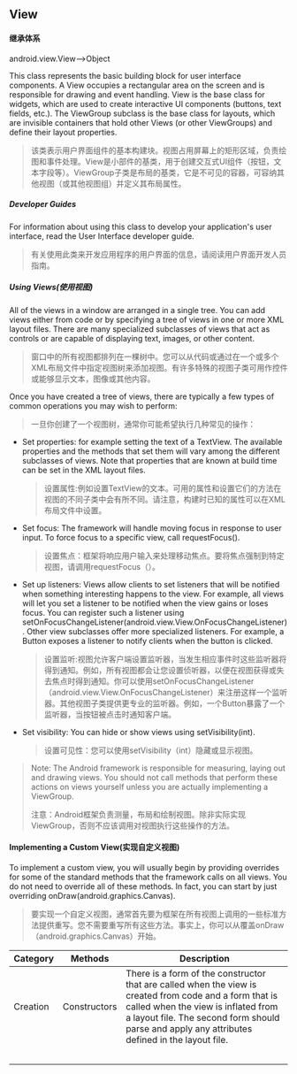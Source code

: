## View

#### 继承体系
android.view.View-->Object

This class represents the basic building block for user interface components. A View occupies a rectangular area on the screen and is responsible for drawing and event handling. View is the base class for widgets, which are used to create interactive UI components (buttons, text fields, etc.). The ViewGroup subclass is the base class for layouts, which are invisible containers that hold other Views (or other ViewGroups) and define their layout properties.

> 该类表示用户界面组件的基本构建块。视图占用屏幕上的矩形区域，负责绘图和事件处理。View是小部件的基类，用于创建交互式UI组件（按钮，文本字段等）。ViewGroup子类是布局的基类，它是不可见的容器，可容纳其他视图（或其他视图组）并定义其布局属性。

##### Developer Guides

For information about using this class to develop your application's user interface, read the User Interface developer guide.

> 有关使用此类来开发应用程序的用户界面的信息，请阅读用户界面开发人员指南。

##### Using Views(使用视图)

All of the views in a window are arranged in a single tree. You can add views either from code or by specifying a tree of views in one or more XML layout files. There are many specialized subclasses of views that act as controls or are capable of displaying text, images, or other content.

> 窗口中的所有视图都排列在一棵树中。您可以从代码或通过在一个或多个XML布局文件中指定视图树来添加视图。有许多特殊的视图子类可用作控件或能够显示文本，图像或其他内容。

Once you have created a tree of views, there are typically a few types of common operations you may wish to perform:

> 一旦你创建了一个视图树，通常你可能希望执行几种常见的操作：

* Set properties: for example setting the text of a TextView. The available properties and the methods that set them will vary among the different subclasses of views. Note that properties that are known at build time can be set in the XML layout files.

  > 设置属性:例如设置TextView的文本。可用的属性和设置它们的方法在视图的不同子类中会有所不同。请注意，构建时已知的属性可以在XML布局文件中设置。

* Set focus: The framework will handle moving focus in response to user input. To force focus to a specific view, call requestFocus().

  > 设置焦点：框架将响应用户输入来处理移动焦点。要将焦点强制到特定视图，请调用requestFocus（）。

* Set up listeners: Views allow clients to set listeners that will be notified when something interesting happens to the view. For example, all views will let you set a listener to be notified when the view gains or loses focus. You can register such a listener using setOnFocusChangeListener(android.view.View.OnFocusChangeListener). Other view subclasses offer more specialized listeners. For example, a Button exposes a listener to notify clients when the button is clicked.

  > 设置监听:视图允许客户端设置监听器，当发生相应事件时这些监听器将得到通知。例如，所有视图都会让您设置侦听器，以便在视图获得或失去焦点时得到通知。你可以使用setOnFocusChangeListener（android.view.View.OnFocusChangeListener）来注册这样一个监听器。其他视图子类提供更专业的监听器。例如，一个Button暴露了一个监听器，当按钮被点击时通知客户端。

* Set visibility: You can hide or show views using setVisibility(int).

  > 设置可见性：您可以使用setVisibility（int）隐藏或显示视图。

> Note: The Android framework is responsible for measuring, laying out and drawing views. You should not call methods that perform these actions on views yourself unless you are actually implementing a ViewGroup.
>
> 注意：Android框架负责测量，布局和绘制视图。除非实际实现ViewGroup，否则不应该调用对视图执行这些操作的方法。

#### Implementing a Custom View(实现自定义视图)

To implement a custom view, you will usually begin by providing overrides for some of the standard methods that the framework calls on all views. You do not need to override all of these methods. In fact, you can start by just overriding onDraw(android.graphics.Canvas).

> 要实现一个自定义视图，通常首先要为框架在所有视图上调用的一些标准方法提供重写。您不需要重写所有这些方法。事实上，你可以从覆盖onDraw（android.graphics.Canvas）开始。

| Category | Methods      | Description                                                  |
| -------- | ------------ | ------------------------------------------------------------ |
| Creation | Constructors | There is a form of the constructor that are called when the view is created from code and a form that is called when the view is inflated from a layout file. The second form should parse and apply any attributes defined in the layout file. |
|          |              |                                                              |
|          |              |                                                              |
|          |              |                                                              |
|          |              |                                                              |
|          |              |                                                              |

